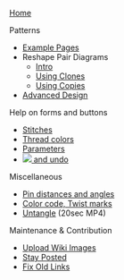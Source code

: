 [Home](Home)

Patterns

* [Example Pages](Examples)
* Reshape Pair Diagrams 
  * [Intro](Reshape-Patterns)
  * [Using Clones](Reshape-Using-Clones)
  * [Using Copies](Reshape-Using-Copies)
* [Advanced Design](Reversed-engineering-of-patterns)

Help on forms and buttons

* [Stitches](Choose-Stitches)
* [Thread colors](Thread-Colors)
* [Parameters](Parameters)
* [![](https://d-bl.github.io/GroundForge/images/link.png) and undo](Undo)

Miscellaneous

* [Pin distances and angles](Pin-distances-and-angles)
* [Color code, Twist marks](Color-Code)
* [Untangle](https://github.com/d-bl/GroundForge/releases/download/2017-06-05/untangle.mp4) (20sec MP4)

[Color code]: https://github.com/d-bl/GroundForge/issues/49
[Twist marks]: https://github.com/d-bl/GroundForge/issues/104

Maintenance & Contribution

* [Upload Wiki Images](https://github.com/d-bl/GroundForge/pull/103#issue-249789778)
* [Stay Posted](Stay-Posted)
* [Fix Old Links](Fix-Old-Links)
